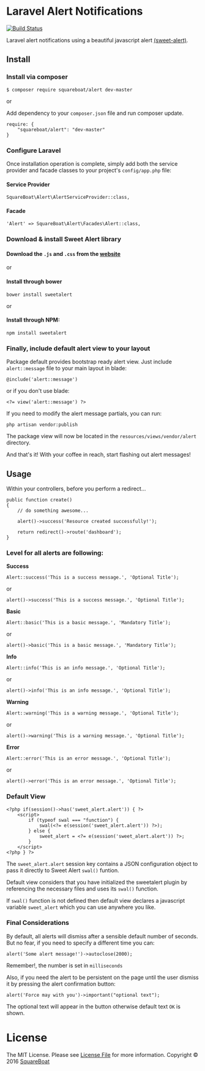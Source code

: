 # Laravel Alert Notifications

[![Build Status](https://travis-ci.org/squareboat/alert.svg?branch=master)](https://travis-ci.org/squareboat/alert)

Laravel alert notifications using a beautiful javascript alert [(sweet-alert)](http://t4t5.github.io/sweetalert/).

## Install

### Install via composer

```
$ composer require squareboat/alert dev-master
```

or

Add dependency to your `composer.json` file and run composer update.

```
require: {
    "squareboat/alert": "dev-master"
}
```

### Configure Laravel

Once installation operation is complete, simply add both the service provider and facade classes to your project's `config/app.php` file:

#### Service Provider
```
SquareBoat\Alert\AlertServiceProvider::class,
```

#### Facade

```
'Alert' => SquareBoat\Alert\Facades\Alert::class,
```

### Download & install Sweet Alert library

#### Download the `.js` and `.css` from the [website](http://t4t5.github.io/sweetalert/)
or

#### Install through bower
```
bower install sweetalert
```
or
#### Install through NPM:
```
npm install sweetalert
```

### Finally, include default alert view to your layout

Package default provides bootstrap ready alert view. Just include `alert::message` file to your main layout in blade:

```
@include('alert::message')
```

or if you don't use blade:

```
<?= view('alert::message') ?>
```

If you need to modify the alert message partials, you can run:

```
php artisan vendor:publish
```

The package view will now be located in the `resources/views/vendor/alert` directory.

And that's it! With your coffee in reach, start flashing out alert messages!

## Usage

Within your controllers, before you perform a redirect...

```
public function create()
{
    // do something awesome...

    alert()->success('Resource created successfully!');

    return redirect()->route('dashboard');
}
```

### Level for all alerts are following:

**Success**
```
Alert::success('This is a success message.', 'Optional Title');
```
or
```
alert()->success('This is a success message.', 'Optional Title');
```

**Basic**
```
Alert::basic('This is a basic message.', 'Mandatory Title');
```
or
```
alert()->basic('This is a basic message.', 'Mandatory Title');
```

**Info**
```
Alert::info('This is an info message.', 'Optional Title');
```
or
```
alert()->info('This is an info message.', 'Optional Title');
```

**Warning**
```
Alert::warning('This is a warning message.', 'Optional Title');
```
or
```
alert()->warning('This is a warning message.', 'Optional Title');
```

**Error**
```
Alert::error('This is an error message.', 'Optional Title');
```
or
```
alert()->error('This is an error message.', 'Optional Title');
```

### Default View
```
<?php if(session()->has('sweet_alert.alert')) { ?>
    <script>
        if (typeof swal === "function") {
            swal(<?= e(session('sweet_alert.alert')) ?>);
        } else {
            sweet_alert = <?= e(session('sweet_alert.alert')) ?>;
        }
    </script>
<?php } ?>
```
The `sweet_alert.alert` session key contains a JSON configuration object to pass it directly to Sweet Alert `swal()` funtion.

Default view considers that you have initialized the sweetalert plugin by referencing the necessary files and uses its `swal()` function.

If `swal()` function is not defined then default view declares a javascript variable `sweet_alert` which you can use anywhere you like.

### Final Considerations

By default, all alerts will dismiss after a sensible default number of seconds.
But no fear, if you need to specify a different time you can:
```
alert('Some alert message!')->autoclose(2000);
```
Remember!, the number is set in `milliseconds`

Also, if you need the alert to be persistent on the page until the user dismiss it by pressing the alert confirmation button:
```
alert('Force may with you')->important("optional text");
```
The optional text will appear in the button otherwise default text `OK` is shown.

# License

The MIT License. Please see [License File](LICENSE.md) for more information. Copyright © 2016 [SquareBoat](https://squareboat.com)
